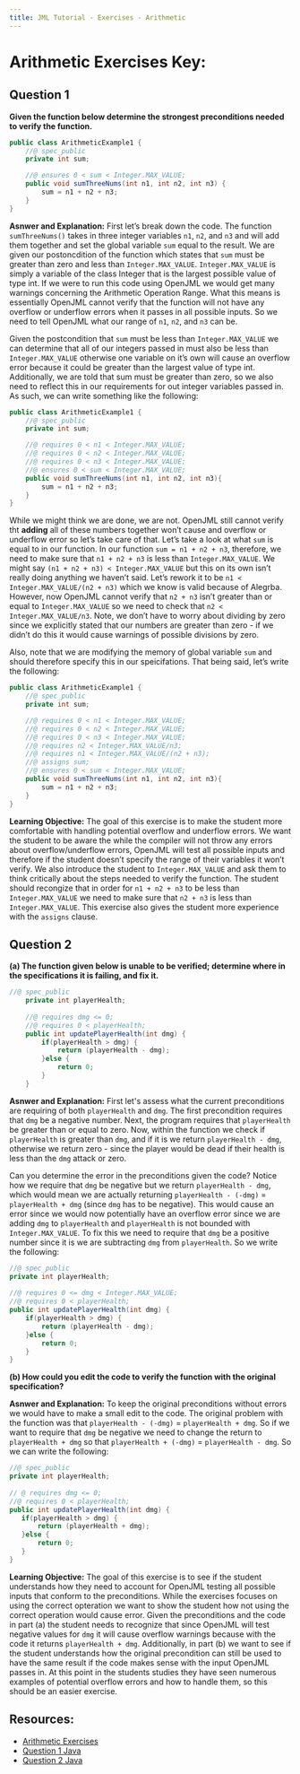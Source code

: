 ```yaml
---
title: JML Tutorial - Exercises - Arithmetic
---
```

# Arithmetic Exercises Key:
## **Question 1**
**Given the function below determine the strongest preconditions needed to verify the function.**
```Java
public class ArithmeticExample1 {
	//@ spec_public
	private int sum;

	//@ ensures 0 < sum < Integer.MAX_VALUE;
	public void sumThreeNums(int n1, int n2, int n3) {
		sum = n1 + n2 + n3;
	}	
}
```
**Asnwer and Explanation:**
First let’s break down the code. The function `sumThreeNums()` takes in three integer variables `n1`, `n2`, and `n3` and will add them together and set the global variable `sum` equal to the result. We are given our postoncdition of the function which states that `sum` must be greater than zero and less than `Integer.MAX_VALUE`. `Integer.MAX_VALUE` is simply a variable of the class Integer that is the largest possible value of type int. If we were to run this code using OpenJML we would get many warnings concerning the Arithmetic Operation Range. What this means is essentially OpenJML cannot verify that the function will not have any overflow or underflow errors when it passes in all possible inputs. So we need to tell OpenJML what our range of `n1`, `n2`, and `n3` can be. 

 Given the postcondition that `sum` must be less than `Integer.MAX_VALUE` we can determine that all of our integers passed in must also be less than `Integer.MAX_VALUE` otherwise one variable on it’s own will cause an overflow error because it could be greater than the largest value of type int. Additionally, we are told that sum must be greater than zero, so we also need to reflect this in our requirements for out integer variables passed in. As such, we can write something like the following: 
```Java
public class ArithmeticExample1 {
	//@ spec_public
	private int sum;

	//@ requires 0 < n1 < Integer.MAX_VALUE;
	//@ requires 0 < n2 < Integer.MAX_VALUE;
	//@ requires 0 < n3 < Integer.MAX_VALUE;
	//@ ensures 0 < sum < Integer.MAX_VALUE;
	public void sumThreeNums(int n1, int n2, int n3){
		sum = n1 + n2 + n3;
	}	
}
```
While we might think we are done, we are not. OpenJML still cannot verify tht **adding** all of these numbers together won’t cause and overflow or underflow error so let’s take care of that. Let’s take a look at what `sum` is equal to in our function. In our function `sum = n1 + n2 + n3`, therefore, we need to make sure that `n1 + n2 + n3` is less than `Integer.MAX_VALUE`. We might say `(n1 + n2 + n3) < Integer.MAX_VALUE` but this on its own isn’t really doing anything we haven’t said. Let’s rework it to be `n1 < Integer.MAX_VALUE/(n2 + n3)` which we know is valid because of Alegrba. However, now OpenJML cannot verify that `n2 + n3` isn’t greater than or equal to `Integer.MAX_VALUE` so we need to check that `n2 < Integer.MAX_VALUE/n3`. Note, we don’t have to worry about dividing by zero since we explicitly stated that our numbers are greater than zero -  if we didn’t do this it would cause warnings of possible divisions by zero. 

Also, note that we are modifying the memory of global variable `sum` and should therefore specify this in our speicifations. That being said, let’s write the following:
```Java
public class ArithmeticExample1 {
	//@ spec_public
	private int sum;

	//@ requires 0 < n1 < Integer.MAX_VALUE;
	//@ requires 0 < n2 < Integer.MAX_VALUE;
	//@ requires 0 < n3 < Integer.MAX_VALUE;
	//@ requires n2 < Integer.MAX_VALUE/n3;
	//@ requires n1 < Integer.MAX_VALUE/(n2 + n3);
	//@ assigns sum;
	//@ ensures 0 < sum < Integer.MAX_VALUE;
	public void sumThreeNums(int n1, int n2, int n3){
		sum = n1 + n2 + n3;
	}	
}
```
**Learning Objective:** 
The goal of this exercise is to make the student more comfortable with handling potential overflow and underflow errors. We want the student to be aware the while the compiler will not throw any errors about overflow/underflow errors, OpenJML will test all possible inputs and therefore if the student doesn’t specify the range of their variables it won’t verify. We also introduce the student to `Integer.MAX_VALUE` and ask them to think critically about the steps needed to verify the function. The student should recongize that in order for `n1 + n2 + n3` to be less than `Integer.MAX_VALUE` we need to make sure that `n2 + n3` is less than `Integer.MAX_VALUE`. This exercise also gives the student more experience with the `assigns` clause. 

## **Question 2**
**(a) The function given below is unable to be verified; determine where in the specifications it is failing, and fix it.**
```Java
//@ spec_public
	private int playerHealth;
	
	//@ requires dmg <= 0;
	//@ requires 0 < playerHealth;
	public int updatePlayerHealth(int dmg) {
		if(playerHealth > dmg) {
			return (playerHealth - dmg);
		}else {
			return 0;
		}
	}
```
**Asnwer and Explanation:**
First let's assess what the current preconditions are requiring of both `playerHealth` and `dmg`. The first precondition requires that `dmg` be a negative number. Next, the program requires that `playerHealth` be greater than or equal to zero. Now, within the function we check if `playerHealth` is greater than `dmg`, and if it is we return `playerHealth - dmg`, otherwise we return zero - since the player would be dead if their health is less than the `dmg` attack or zero.
 
Can you determine the error in the preconditions given the code? Notice how we require that `dmg` be negative but we return `playerHealth - dmg`, which would mean we are actually returning `playerHealth - (-dmg)` = `playerHealth + dmg` (since `dmg` has to be negative). This would cause an error since we would now potentially have an overflow error since we are adding `dmg` to `playerHealth` and `playerHealth` is not bounded with `Integer.MAX_VALUE`. To fix this we need to require that `dmg` be a positive number since it is we are subtracting `dmg` from `playerHealth`. So we write the following:
```Java
//@ spec_public
private int playerHealth;
	
//@ requires 0 <= dmg < Integer.MAX_VALUE;
//@ requires 0 < playerHealth;
public int updatePlayerHealth(int dmg) {
	if(playerHealth > dmg) {
		return (playerHealth - dmg);
	}else {
		return 0;
	}
}
```
**(b) How could you edit the code to verify the function with the original specification?**

**Asnwer and Explanation:**
To keep the original preconditions without errors we would have to make a small edit to the code. The original problem with the function was that `playerHealth - (-dmg)` = `playerHealth + dmg`. So if we want to require that `dmg` be negative we need to change the return to `playerHealth + dmg` so that `playerHealth + (-dmg)` = `playerHealth - dmg`. So we can write the following:
 ```Java
 //@ spec_public
private int playerHealth;
	
// @ requires dmg <= 0;
//@ requires 0 < playerHealth;
public int updatePlayerHealth(int dmg) {
	if(playerHealth > dmg) {
		return (playerHealth + dmg);
	}else {
		return 0;
	}
}
 ```
**Learning Objective:** 
The goal of this exercise is to see if the student understands how they need to account for OpenJML testing all possible inputs that conform to the preconditions. While the exercises focuses on using the correct opteration we want to show the student how not using the correct operation would cause error. Given the preconditions and the code in part (a) the student needs to recognize that since OpenJML will test negative values for `dmg` it will cause overflow warnings because with the code it returns `playerHealth + dmg`. Additionally, in part (b) we want to see if the student understands how the original precondition can still be used to have the same result if the code makes sense with the input OpenJML passes in. At this point in the students studies they have seen numerous examples of potential overflow errors and how to handle them, so this should be an easier exercise.

## **Resources:**
+ [Arithmetic Exercises](ArithmeticEx.md)
+ [Question 1 Java](ArithmeticExample1.java)
+ [Question 2 Java](ArithemticExample2.java)
